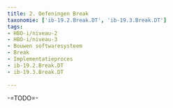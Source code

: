 ```yaml
---
title: 2. Oefeningen Break
taxonomie: ['ib-19.2.Break.DT', 'ib-19.3.Break.DT']
tags:
- HBO-i/niveau-2
- HBO-i/niveau-3
- Bouwen softwaresysteem
- Break
- Implementatieproces
- ib-19.2.Break.DT
- ib-19.3.Break.DT
 
---
```


-=TODO=-